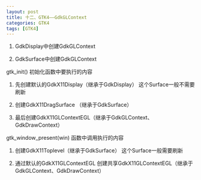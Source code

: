 ```yaml
---
layout: post
title: 十二、GTK4——GdkGLContext
categories: GTK4
tags: [GTK4]
---
```


1. GdkDisplay中创建GdkGLContext

2. GdkSurface中创建GdkGLContext

gtk_init() 初始化函数中要执行的内容

1. 先创建默认的GdkX11Display（继承于GdkDisplay）  这个Surface一般不需要刷新

2. 创建GdkX11DragSurface （继承于GdkSurface）

3. 最后创建GdkX11GLContextEGL（继承于GdkGLContext、GdkDrawContext）

gtk_window_present(win) 函数中调用执行的内容

1. 创建GdkX11Toplevel（继承于GdkSurface）    这个Surface一般需要刷新

2. 通过默认的GdkX11GLContextEGL 创建共享GdkX11GLContextEGL（继承于GdkGLContext、GdkDrawContext）